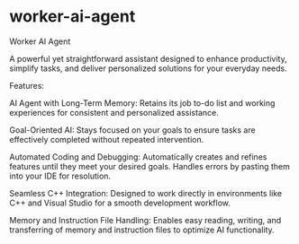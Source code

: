 # worker-ai-agent

Worker AI Agent

A powerful yet straightforward assistant designed to enhance productivity, simplify tasks, and deliver personalized solutions for your everyday needs.

Features:

AI Agent with Long-Term Memory: Retains its job to-do list and working experiences for consistent and personalized assistance.

Goal-Oriented AI: Stays focused on your goals to ensure tasks are effectively completed without repeated intervention.

Automated Coding and Debugging: Automatically creates and refines features until they meet your desired goals. Handles errors by pasting them into your IDE for resolution.

Seamless C++ Integration: Designed to work directly in environments like C++ and Visual Studio for a smooth development workflow.

Memory and Instruction File Handling: Enables easy reading, writing, and transferring of memory and instruction files to optimize AI functionality.
